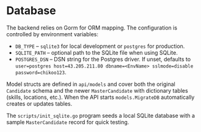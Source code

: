 # Database

The backend relies on Gorm for ORM mapping. The configuration is controlled by environment variables:

- `DB_TYPE` – `sqlite3` for local development or `postgres` for production.
- `SQLITE_PATH` – optional path to the SQLite file when using SQLite.
- `POSTGRES_DSN` – DSN string for the Postgres driver. If unset, defaults to `user=postgres host=43.205.211.80 dbname=<EnvName> sslmode=disable password=chikoo123`.

Model structs are defined in `api/models` and cover both the original `Candidate` schema and the newer `MasterCandidate` with dictionary tables (skills, locations, etc.). When the API starts `models.MigrateDB` automatically creates or updates tables.

The `scripts/init_sqlite.go` program seeds a local SQLite database with a sample `MasterCandidate` record for quick testing.
